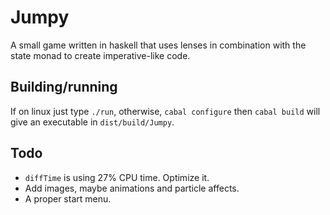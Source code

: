 Jumpy
=====

A small game written in haskell that uses lenses in combination with the state monad to create imperative-like code.

Building/running
----------------

If on linux just type `./run`, otherwise, `cabal configure` then `cabal build` will give an executable in `dist/build/Jumpy`.

Todo
----

* `diffTime` is using 27% CPU time. Optimize it.
* Add images, maybe animations and particle affects.
* A proper start menu.
